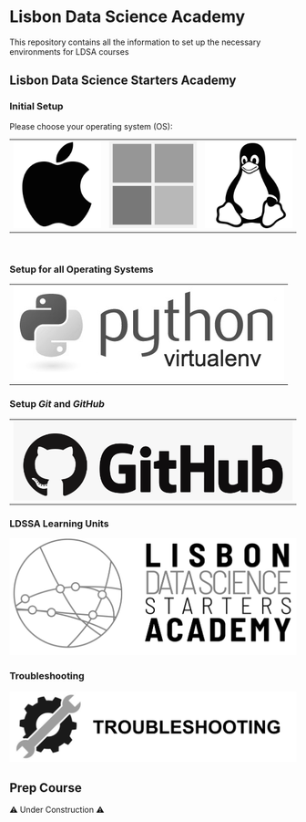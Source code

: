# Lisbon Data Science Academy 

This repository contains all the information to set up the necessary environments for LDSA courses

## Lisbon Data Science Starters Academy

### Initial Setup

Please choose your operating system (OS):

<table>
  <tr>
    <td>
      <a href="macOS.md">
        <img src="images/apple.png" alt="macOS" />
      </a>
    </td>
    <td>
      <a href="WINDOWS.md">
        <img src="images/windows.png" alt="Windows">
      </a>
    </td>
    <td>
      <a href="LINUX.md">
        <img src="images/linux.png" alt="Linux">
      </a>
    </td>
  </tr>
</table>

<br>

### Setup for all Operating Systems

<table>
  <tr>
    <td>
        <a href="python-venv.md">
            <img src="images/python-virtual-environments.png" alt="Python" />
        </a>
    </td>
  </tr>
</table>   

### Setup _Git_ and _GitHub_

<table>
  <tr>
    <td>
        <a href="github.md">
            <img src="images/github.png" alt="Github" />
        </a>
    </td>
  </tr>
</table>  


### LDSSA Learning Units

<a href="ldssa.md">
    <img src="images/ldssa.png" alt="LDSSA" />
</a>


### Troubleshooting

<a href="troubleshooting.md">
    <img src="images/troubleshooting.png" alt="troubleshooting" />
</a>


## Prep Course


:warning: Under Construction :warning: